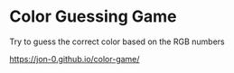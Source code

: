 # Color Guessing Game
Try to guess the correct color based on the RGB numbers


https://jon-0.github.io/color-game/
